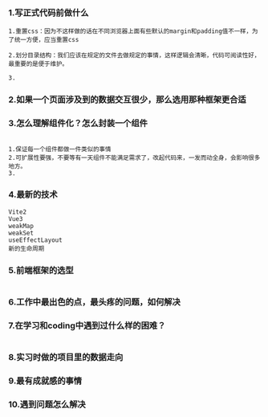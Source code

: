 ### 1.写正式代码前做什么

```
1.重置css：因为不这样做的话在不同浏览器上面有些默认的margin和padding值不一样，为了统一方便，应当重置css

2.划分目录结构：我们应该在规定的文件去做规定的事情，这样逻辑会清晰，代码可阅读性好，最重要的是便于维护。

3.
```

### 2.如果一个页面涉及到的数据交互很少，那么选用那种框架更合适

### 3.怎么理解组件化？怎么封装一个组件

```

1.保证每一个组件都做一件类似的事情
2.可扩展性要强，不要等有一天组件不能满足需求了，改起代码来，一发而动全身，会影响很多地方。
3.
```

### 4.最新的技术

```
Vite2
Vue3
weakMap
weakSet
useEffectLayout
新的生命周期
```

### 5.前端框架的选型

```

```

### 6.工作中最出色的点，最头疼的问题，如何解决

### 7.在学习和coding中遇到过什么样的困难？

```

```

### 8.实习时做的项目里的数据走向

### 9.最有成就感的事情

### 10.遇到问题怎么解决

```
```



